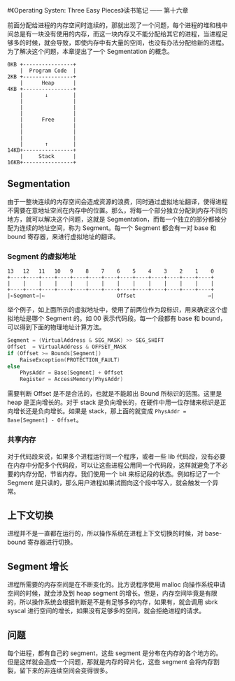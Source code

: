 #《Operating Systen: Three Easy Pieces》读书笔记 —— 第十六章

前面分配给进程的内存空间时连续的，那就出现了一个问题，每个进程的堆和栈中间总是有一块没有使用的内存，而这一块内存又不能分配给其它的进程，当进程足够多的时候，就会导致，即使内存中有大量的空间，也没有办法分配给新的进程。
为了解决这个问题，本章提出了一个 Segmentation 的概念。

```
0KB +----------------+
    |  Program Code  |
2KB +----------------+
    |      Heap      |
4KB +----------------+
    |       ↓        |
    |                |
    |                |
    |                |
    |      Free      |
    |                |
    |                |
    |                |
    |       ↑        |
14KB+----------------+
    |     Stack      |
16KB+----------------+
```

## Segmentation

由于一整块连续的内存空间会造成资源的浪费，同时通过虚拟地址翻译，使得进程不需要在意地址空间在内存中的位置。那么，将每一个部分独立分配到内存不同的地方，就可以解决这个问题，这就是 Segmentation，而每一个独立的部分都被分配为连续的地址空间，称为 Segment。每一个 Segment 都会有一对 base 和 bound 寄存器，来进行虚拟地址的翻译。

### Segment 的虚拟地址

```
13   12   11   10   9    8    7    6    5    4    3    2    1    0
+----+----+----+----+----+----+----+----+----+----+----+----+----+
|    |    |    |    |    |    |    |    |    |    |    |    |    |
+----+----+----+----+----+----+----+----+----+----+----+----+----+
|←Segment→|←                       Offset                       →|
```

举个例子，如上面所示的虚拟地址中，使用了前两位作为段标识，用来确定这个虚拟地址是哪个 Segment 的。如 00 表示代码段。每一个段都有 base 和 bound，可以得到下面的物理地址计算方法。

```c
Segment = (VirtualAddress & SEG_MASK) >> SEG_SHIFT
Offset  = VirtualAddress & OFFSET_MASK
if (Offset >= Bounds[Segment])
    RaiseException(PROTECTION_FAULT)
else
    PhysAddr = Base[Segment] + Offset
    Register = AccessMemory(PhysAddr)
```

需要判断 Offset 是不是合法的，也就是不能超出 Bound 所标识的范围。这里是 heap 是正向增长的。对于 stack 是负向增长的，在硬件中用一位存储来标识是正向增长还是负向增长。如果是 stack，那上面的就变成 `PhysAddr = Base[Segment] - Offset`。

### 共享内存

对于代码段来说，如果多个进程运行同一个程序，或者一些 lib 代码段，没有必要在内存中分配多个代码段，可以让这些进程公用同一个代码段，这样就避免了不必要的内存分配，节省内存。我们使用一个 bit 来标记段的状态。例如标记了一个 Segment 是只读的，那么用户进程如果试图向这个段中写入，就会触发一个异常。

## 上下文切换

进程并不是一直都在运行的，所以操作系统在进程上下文切换的时候，对 base-bound 寄存器进行切换。

## Segment 增长

进程所需要的内存空间是在不断变化的。比方说程序使用 malloc 向操作系统申请空间的时候，就会涉及到 heap segment 的增长。但是，内存空间毕竟是有限的，所以操作系统会根据判断是不是有足够多的内存，如果有，就会调用 sbrk syscal 进行空间的增长，如果没有足够多的空间，就会拒绝进程的请求。

## 问题

每个进程，都有自己的 segment，这些 segment 是分布在内存的各个地方的。但是这样就会造成一个问题，那就是内存的碎片化，这些 segment 会将内存割裂，留下来的非连续空间会变得很多。
